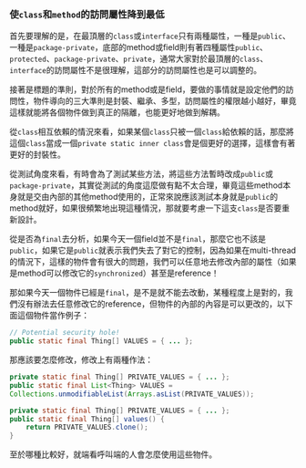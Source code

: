 ### 使`class`和`method`的訪問屬性降到最低

首先要理解的是，在最頂層的`class`或`interface`只有兩種屬性，一種是`public`、一種是`package-private`，底部的method或field則有著四種屬性`public`、`protected`、`package-private`、`private`，通常大家對於最頂層的`class`、`interface`的訪問屬性不是很理解，這部分的訪問屬性也是可以調整的。

接著是標題的準則，對於所有的method或是field，要做的事情就是設定他們的訪問性，物件導向的三大準則是封裝、繼承、多型，訪問屬性的權限越小越好，畢竟這樣就能將各個物件做到真正的隔離，也能更好地做到解耦。

從`class`相互依賴的情況來看，如果某個`class`只被一個`class`給依賴的話，那麼將這個`class`當成一個`private static inner class`會是個更好的選擇，這樣會有著更好的封裝性。

從測試角度來看，有時會為了測試某些方法，將這些方法暫時改成`public`或`package-private`，其實從測試的角度這麼做有點不太合理，畢竟這些method本身就是交由內部的其他method使用的，正常來說應該測試本身就是`public`的method就好，如果很頻繁地出現這種情況，那就要考慮一下這支`class`是否要重新設計。

從是否為`final`去分析，如果今天一個field並不是`final`，那麼它也不該是`public`，如果它是`public`就表示我們失去了對它的控制，因為如果在multi-thread的情況下，這樣的物件會有很大的問題，我們可以任意地去修改內部的屬性（如果是method可以修改它的`synchronized`）甚至是reference！

那如果今天一個物件已經是`final`，是不是就不能去改動，某種程度上是對的，我們沒有辦法去任意修改它的reference，但物件的內部的內容是可以更改的，以下面這個物件當作例子：

``` Java
// Potential security hole!
public static final Thing[] VALUES = { ... };
```

那應該要怎麼修改，修改上有兩種作法：

``` Java
private static final Thing[] PRIVATE_VALUES = { ... };
public static final List<Thing> VALUES =
Collections.unmodifiableList(Arrays.asList(PRIVATE_VALUES));

private static final Thing[] PRIVATE_VALUES = { ... };
public static final Thing[] values() {
    return PRIVATE_VALUES.clone();
}
```

至於哪種比較好，就端看呼叫端的人會怎麼使用這些物件。
